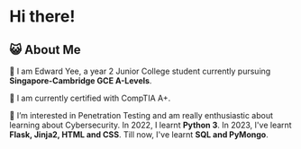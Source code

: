 # Hi there!
## 😺 About Me

👋 I am Edward Yee, a year 2 Junior College student currently pursuing **Singapore-Cambridge GCE A-Levels**.

📜 I am currently certified with CompTIA A+.

🧩 I’m interested in Penetration Testing and am really enthusiastic about learning about Cybersecurity. In 2022, I learnt **Python 3**. In 2023, I've learnt **Flask, Jinja2, HTML and CSS**. Till now, I've learnt **SQL and PyMongo**.
